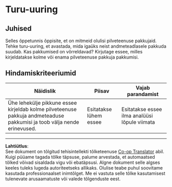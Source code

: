 <!--
CO_OP_TRANSLATOR_METADATA:
{
  "original_hash": "96f3696153d9ed54b19a1bb65438c104",
  "translation_date": "2025-10-11T15:29:49+00:00",
  "source_file": "5-Data-Science-In-Cloud/17-Introduction/assignment.md",
  "language_code": "et"
}
-->
# Turu-uuring

## Juhised

Selles õppetunnis õppisite, et on mitmeid olulisi pilveteenuse pakkujaid. Tehke turu-uuring, et avastada, mida igaüks neist andmeteadlasele pakkuda suudab. Kas pakkumised on võrreldavad? Kirjutage essee, milles kirjeldatakse kolme või enama pilveteenuse pakkuja pakkumisi.

## Hindamiskriteeriumid

Näidislik | Piisav | Vajab parandamist
--- | --- | --- |
Ühe lehekülje pikkune essee kirjeldab kolme pilveteenuse pakkuja andmeteaduse pakkumisi ja toob välja nende erinevused. | Esitatakse lühem essee | Esitatakse essee ilma analüüsi lõpule viimata

---

**Lahtiütlus**:  
See dokument on tõlgitud tehisintellekti tõlketeenuse [Co-op Translator](https://github.com/Azure/co-op-translator) abil. Kuigi püüame tagada tõlke täpsuse, palume arvestada, et automaatsed tõlked võivad sisaldada vigu või ebatäpsusi. Algne dokument selle algses keeles tuleks lugeda autoriteetseks allikaks. Olulise teabe puhul soovitame kasutada professionaalset inimtõlget. Me ei vastuta selle tõlke kasutamisest tulenevate arusaamatuste või valede tõlgenduste eest.